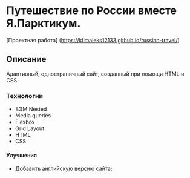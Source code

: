 # Путешествие по России вместе Я.Парктикум.
[Проектная работа] (https://klimaleks12133.github.io/russian-travel/)
## Описание
Адаптивный, одностраничный сайт, созданный при помощи HTML и CSS. 

### Технологии 
* БЭМ Nested
* Media queries
* Flexbox
* Grid Layout
* HTML
* CSS

#### Улучшения
* Добавить английскую версию сайта;